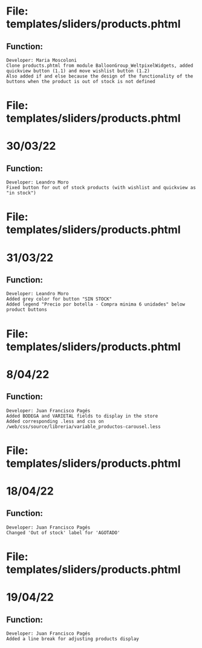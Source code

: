 # File: templates/sliders/products.phtml

## Function:
    Developer: Maria Moscoloni
    Clone products.phtml from module BalloonGroup_WeltpixelWidgets, added quickview button (1.1) and move wishlist button (1.2) 
    Also added if and else because the design of the functionality of the buttons when the product is out of stock is not defined


# File: templates/sliders/products.phtml
# 30/03/22
## Function:
    Developer: Leandro Moro
    Fixed button for out of stock products (with wishlist and quickview as "in stock") 


# File: templates/sliders/products.phtml
# 31/03/22
## Function:
    Developer: Leandro Moro
    Added grey color for button "SIN STOCK"
    Added legend "Precio por botella - Compra minima 6 unidades" below product buttons 

# File: templates/sliders/products.phtml
# 8/04/22
## Function:
    Developer: Juan Francisco Pagés
    Added BODEGA and VARIETAL fields to display in the store
    Added corresponding .less and css on /web/css/source/libreria/variable_productos-carousel.less


# File: templates/sliders/products.phtml
# 18/04/22
## Function:
    Developer: Juan Francisco Pagés
    Changed 'Out of stock' label for 'AGOTADO'

# File: templates/sliders/products.phtml
# 19/04/22
## Function:
    Developer: Juan Francisco Pagés
    Added a line break for adjusting products display